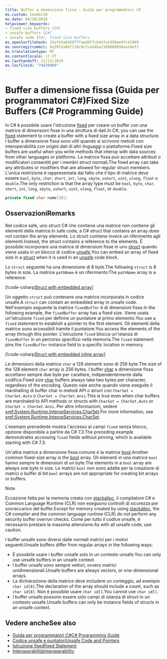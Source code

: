 ```yaml
---
title: Buffer a dimensione fissa - Guida per programmatori C#
ms.custom: seodec18
ms.date: 04/20/2018
helpviewer_keywords:
- fixed size buffers [C#]
- unsafe buffers [C#]
- unsafe code [C#], fixed size buffers
ms.openlocfilehash: 33af43a69587ffaadd7fcb42fa1d30ee9fc41989
ms.sourcegitcommit: 9a39f2a06f110c9c7ca54ba216900d038aa14ef3
ms.translationtype: MT
ms.contentlocale: it-IT
ms.lasthandoff: 11/23/2019
ms.locfileid: "74429409"
---
```

# <a name="fixed-size-buffers-c-programming-guide"></a><span data-ttu-id="88dba-102">Buffer a dimensione fissa (Guida per programmatori C#)</span><span class="sxs-lookup"><span data-stu-id="88dba-102">Fixed Size Buffers (C# Programming Guide)</span></span>

<span data-ttu-id="88dba-103">In C# è possibile usare l'istruzione [fixed](../../language-reference/keywords/fixed-statement.md) per creare un buffer con una matrice di dimensioni fisse in una struttura di dati.</span><span class="sxs-lookup"><span data-stu-id="88dba-103">In C#, you can use the [fixed](../../language-reference/keywords/fixed-statement.md) statement to create a buffer with a fixed size array in a data structure.</span></span> <span data-ttu-id="88dba-104">I buffer a dimensione fissa sono utili quando si scrivono metodi con interoperabilità con origini dati di altri linguaggi o piattaforme.</span><span class="sxs-lookup"><span data-stu-id="88dba-104">Fixed size buffers are useful when you write methods that interop with data sources from other languages or platforms.</span></span> <span data-ttu-id="88dba-105">La matrice fissa può accettare attributi o modificatori consentiti per i membri struct normali.</span><span class="sxs-lookup"><span data-stu-id="88dba-105">The fixed array can take any attributes or modifiers that are allowed for regular struct members.</span></span> <span data-ttu-id="88dba-106">L'unica restrizione è rappresentata dal fatto che il tipo di matrice deve essere `bool`, `byte`, `char`, `short`, `int`, `long`, `sbyte`, `ushort`, `uint`, `ulong`, `float` o `double`.</span><span class="sxs-lookup"><span data-stu-id="88dba-106">The only restriction is that the array type must be `bool`, `byte`, `char`, `short`, `int`, `long`, `sbyte`, `ushort`, `uint`, `ulong`, `float`, or `double`.</span></span>

```csharp
private fixed char name[30];
```

## <a name="remarks"></a><span data-ttu-id="88dba-107">Osservazioni</span><span class="sxs-lookup"><span data-stu-id="88dba-107">Remarks</span></span>

<span data-ttu-id="88dba-108">Nel codice safe, uno struct C# che contiene una matrice non contiene gli elementi della matrice.</span><span class="sxs-lookup"><span data-stu-id="88dba-108">In safe code, a C# struct that contains an array does not contain the array elements.</span></span> <span data-ttu-id="88dba-109">Lo struct contiene invece un riferimento agli elementi.</span><span class="sxs-lookup"><span data-stu-id="88dba-109">Instead, the struct contains a reference to the elements.</span></span> <span data-ttu-id="88dba-110">È possibile incorporare una matrice di dimensioni fisse in uno [struct](../../language-reference/keywords/struct.md) quando viene usata in un blocco di codice [unsafe](../../language-reference/keywords/unsafe.md).</span><span class="sxs-lookup"><span data-stu-id="88dba-110">You can embed an array of fixed size in a [struct](../../language-reference/keywords/struct.md) when it is used in an [unsafe](../../language-reference/keywords/unsafe.md) code block.</span></span>

<span data-ttu-id="88dba-111">Lo `struct` seguente ha una dimensione di 8 byte.</span><span class="sxs-lookup"><span data-stu-id="88dba-111">The following `struct` is 8 bytes in size.</span></span> <span data-ttu-id="88dba-112">La matrice `pathName` è un riferimento:</span><span class="sxs-lookup"><span data-stu-id="88dba-112">The `pathName` array is a reference:</span></span>

[!code-csharp[Struct with embedded array](../../../../samples/snippets/csharp/keywords/FixedKeywordExamples.cs#6)]

<span data-ttu-id="88dba-113">Un oggetto `struct` può contenere una matrice incorporata in codice unsafe.</span><span class="sxs-lookup"><span data-stu-id="88dba-113">A `struct` can contain an embedded array in unsafe code.</span></span> <span data-ttu-id="88dba-114">Nell'esempio seguente la matrice `fixedBuffer` è di dimensioni fisse.</span><span class="sxs-lookup"><span data-stu-id="88dba-114">In the following example, the `fixedBuffer` array has a fixed size.</span></span> <span data-ttu-id="88dba-115">Viene usata un'istruzione `fixed` per definire un puntatore al primo elemento.</span><span class="sxs-lookup"><span data-stu-id="88dba-115">You use a `fixed` statement to establish a pointer to the first element.</span></span> <span data-ttu-id="88dba-116">Gli elementi della matrice sono accessibili tramite il puntatore.</span><span class="sxs-lookup"><span data-stu-id="88dba-116">You access the elements of the array through this pointer.</span></span> <span data-ttu-id="88dba-117">L'istruzione `fixed` blocca un'istanza di `fixedBuffer` in un percorso specifico nella memoria.</span><span class="sxs-lookup"><span data-stu-id="88dba-117">The `fixed` statement pins the `fixedBuffer` instance field to a specific location in memory.</span></span>

[!code-csharp[Struct with embedded inline array](../../../../samples/snippets/csharp/keywords/FixedKeywordExamples.cs#7)]

<span data-ttu-id="88dba-118">Le dimensioni della matrice `char` a 128 elementi sono di 256 byte.</span><span class="sxs-lookup"><span data-stu-id="88dba-118">The size of the 128 element `char` array is 256 bytes.</span></span> <span data-ttu-id="88dba-119">I buffer [char](../../language-reference/builtin-types/char.md) a dimensione fissa accettano sempre due byte per carattere, indipendentemente dalla codifica.</span><span class="sxs-lookup"><span data-stu-id="88dba-119">Fixed size [char](../../language-reference/builtin-types/char.md) buffers always take two bytes per character, regardless of the encoding.</span></span> <span data-ttu-id="88dba-120">Questo vale anche quando viene eseguito il marshalling di buffer char in metodi API o struct con `CharSet = CharSet.Auto` o `CharSet = CharSet.Ansi`.</span><span class="sxs-lookup"><span data-stu-id="88dba-120">This is true even when char buffers are marshaled to API methods or structs with `CharSet = CharSet.Auto` or `CharSet = CharSet.Ansi`.</span></span> <span data-ttu-id="88dba-121">Per altre informazioni, vedere <xref:System.Runtime.InteropServices.CharSet>.</span><span class="sxs-lookup"><span data-stu-id="88dba-121">For more information, see <xref:System.Runtime.InteropServices.CharSet>.</span></span>

<span data-ttu-id="88dba-122">L'esempio precedente mostra l'accesso ai campi `fixed` senza blocco, opzione disponibile a partire da C# 7.3.</span><span class="sxs-lookup"><span data-stu-id="88dba-122">The  preceding example demonstrates accessing `fixed` fields without pinning, which is available starting with C# 7.3.</span></span>

<span data-ttu-id="88dba-123">Un'altra matrice a dimensione fissa comune è la matrice [bool](../../language-reference/keywords/bool.md).</span><span class="sxs-lookup"><span data-stu-id="88dba-123">Another common fixed-size array is the [bool](../../language-reference/keywords/bool.md) array.</span></span> <span data-ttu-id="88dba-124">Gli elementi in una matrice `bool` hanno sempre le dimensioni di un byte.</span><span class="sxs-lookup"><span data-stu-id="88dba-124">The elements in a `bool` array are always one byte in size.</span></span> <span data-ttu-id="88dba-125">Le matrici `bool` non sono adatte per la creazione di matrici o buffer di bit.</span><span class="sxs-lookup"><span data-stu-id="88dba-125">`bool` arrays are not appropriate for creating bit arrays or buffers.</span></span>

> [!NOTE]
> <span data-ttu-id="88dba-126">Eccezione fatta per la memoria creata con [stackalloc](../../language-reference/operators/stackalloc.md), il compilatore C# e Common Language Runtime (CLR) non eseguono controlli di sicurezza per sovraccarico del buffer.</span><span class="sxs-lookup"><span data-stu-id="88dba-126">Except for memory created by using [stackalloc](../../language-reference/operators/stackalloc.md), the C# compiler and the common language runtime (CLR) do not perform any security buffer overrun checks.</span></span> <span data-ttu-id="88dba-127">Come per tutto il codice unsafe, è necessario prestare la massima attenzione.</span><span class="sxs-lookup"><span data-stu-id="88dba-127">As with all unsafe code, use caution.</span></span>

<span data-ttu-id="88dba-128">I buffer unsafe sono diversi dalle normali matrici per i motivi seguenti:</span><span class="sxs-lookup"><span data-stu-id="88dba-128">Unsafe buffers differ from regular arrays in the following ways:</span></span>

- <span data-ttu-id="88dba-129">È possibile usare i buffer unsafe solo in un contesto unsafe.</span><span class="sxs-lookup"><span data-stu-id="88dba-129">You can only use unsafe buffers in an unsafe context.</span></span>
- <span data-ttu-id="88dba-130">I buffer unsafe sono sempre vettori, ovvero matrici unidimensionali.</span><span class="sxs-lookup"><span data-stu-id="88dba-130">Unsafe buffers are always vectors, or one-dimensional arrays.</span></span>
- <span data-ttu-id="88dba-131">La dichiarazione della matrice deve includere un conteggio, ad esempio `char id[8]`.</span><span class="sxs-lookup"><span data-stu-id="88dba-131">The declaration of the array should include a count, such as `char id[8]`.</span></span> <span data-ttu-id="88dba-132">Non è possibile usare `char id[]`.</span><span class="sxs-lookup"><span data-stu-id="88dba-132">You cannot use `char id[]`.</span></span>
- <span data-ttu-id="88dba-133">I buffer unsafe possono essere solo campi di istanza di struct in un contesto unsafe.</span><span class="sxs-lookup"><span data-stu-id="88dba-133">Unsafe buffers can only be instance fields of structs in an unsafe context.</span></span>

## <a name="see-also"></a><span data-ttu-id="88dba-134">Vedere anche</span><span class="sxs-lookup"><span data-stu-id="88dba-134">See also</span></span>

- [<span data-ttu-id="88dba-135">Guida per programmatori C#</span><span class="sxs-lookup"><span data-stu-id="88dba-135">C# Programming Guide</span></span>](../index.md)
- [<span data-ttu-id="88dba-136">Codice unsafe e puntatori</span><span class="sxs-lookup"><span data-stu-id="88dba-136">Unsafe Code and Pointers</span></span>](index.md)
- [<span data-ttu-id="88dba-137">Istruzione fixed</span><span class="sxs-lookup"><span data-stu-id="88dba-137">fixed Statement</span></span>](../../language-reference/keywords/fixed-statement.md)
- [<span data-ttu-id="88dba-138">Interoperabilità</span><span class="sxs-lookup"><span data-stu-id="88dba-138">Interoperability</span></span>](../interop/index.md)
